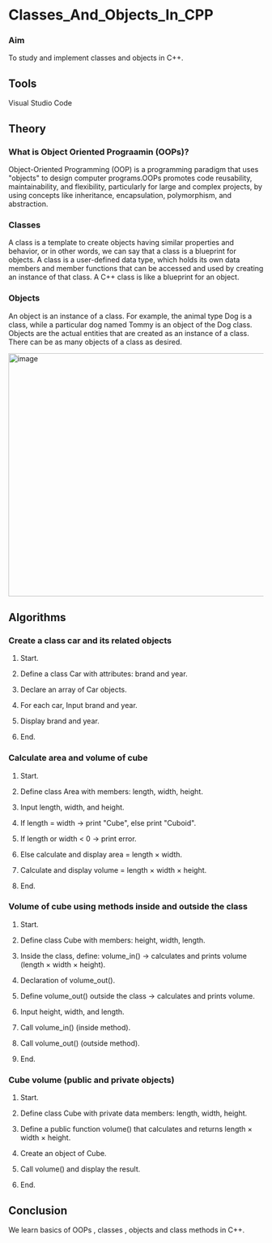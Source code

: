 # Classes_And_Objects_In_CPP
### Aim
To study and implement classes and objects in C++.
## Tools 
Visual Studio Code
## Theory
### What is Object Oriented Prograamin (OOPs)?
Object-Oriented Programming (OOP) is a programming paradigm that uses "objects" to design computer programs.OOPs promotes code reusability, maintainability, and flexibility, particularly for large and complex projects, by using concepts like inheritance, encapsulation, polymorphism, and abstraction. 
### Classes
A class is a template to create objects having similar properties and behavior, or in other words, we can say that a class is a blueprint for objects.
A class is a user-defined data type, which holds its own data members and member functions that can be accessed and used by creating an instance of that class. A C++ class is like a blueprint for an object.
### Objects
An object is an instance of a class. For example, the animal type Dog is a class, while a particular dog named Tommy is an object of the Dog class.
Objects are the actual entities that are created as an instance of a class. There can be as many objects of a class as desired.

<img width="1050" height="479" alt="image" src="https://github.com/user-attachments/assets/14b5c841-2503-4d68-9f86-38eafe56c20e" />

## Algorithms
### Create a class car and its related objects
1. Start.

2. Define a class Car with attributes: brand and year.

3. Declare an array of Car objects.

4. For each car, Input brand and year.

5. Display brand and year.

6. End.
### Calculate area and volume of cube
1. Start.

2. Define class Area with members: length, width, height.

3. Input length, width, and height.

4. If length = width → print "Cube", else print "Cuboid".

5. If length or width < 0 → print error.

6. Else calculate and display area = length × width.

7. Calculate and display volume = length × width × height.

8. End.
### Volume of cube using methods inside and outside the class 
1. Start.

2. Define class Cube with members: height, width, length.

3. Inside the class, define: volume_in() → calculates and prints volume (length × width × height).

4. Declaration of volume_out().

5. Define volume_out() outside the class → calculates and prints volume.

6. Input height, width, and length.

7. Call volume_in() (inside method).

8. Call volume_out() (outside method).

9. End.
### Cube volume (public and private objects)
1. Start.

2. Define class Cube with private data members: length, width, height.

3. Define a public function volume() that calculates and returns length × width × height.

4. Create an object of Cube.

5. Call volume() and display the result.

6. End.
## Conclusion 
We learn basics of OOPs , classes , objects and class methods in C++.
